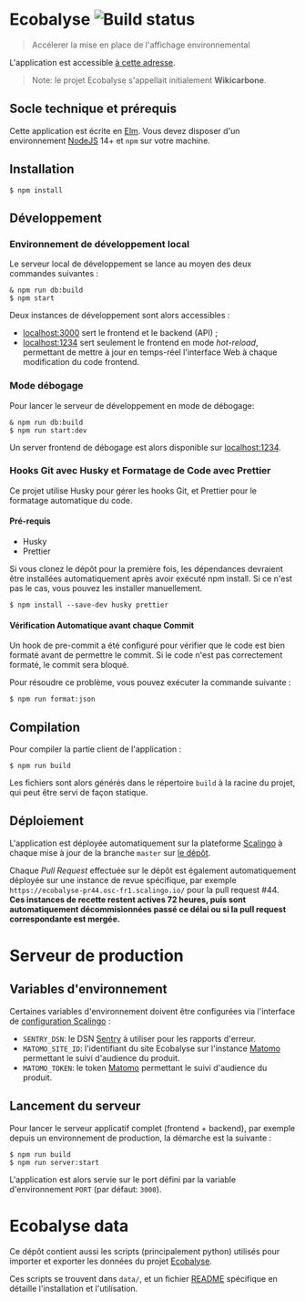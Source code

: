 # Ecobalyse ![Build status](https://github.com/MTES-MCT/ecobalyse/actions/workflows/node.js.yml/badge.svg)

> Accélerer la mise en place de l'affichage environnemental

L'application est accessible [à cette adresse](https://ecobalyse.beta.gouv.fr/).

> Note: le projet Ecobalyse s'appellait initialement **Wikicarbone**.

## Socle technique et prérequis

Cette application est écrite en [Elm](https://elm-lang.org/). Vous devez disposer d'un environnement [NodeJS](https://nodejs.org/fr/) 14+ et `npm` sur votre machine.

## Installation

    $ npm install

## Développement

### Environnement de développement local

Le serveur local de développement se lance au moyen des deux commandes suivantes :

    & npm run db:build
    $ npm start

Deux instances de développement sont alors accessibles :

- [localhost:3000](http://localhost:3000/) sert le frontend et le backend (API) ;
- [localhost:1234](http://localhost:1234/) sert seulement le frontend en mode _hot-reload_, permettant de mettre à jour en temps-réel l'interface Web à chaque modification du code frontend.

### Mode débogage

Pour lancer le serveur de développement en mode de débogage:

    & npm run db:build
    $ npm run start:dev

Un server frontend de débogage est alors disponible sur [localhost:1234](http://localhost:1234/).

### Hooks Git avec Husky et Formatage de Code avec Prettier

Ce projet utilise Husky pour gérer les hooks Git, et Prettier pour le formatage automatique du code.

#### Pré-requis

- Husky
- Prettier

Si vous clonez le dépôt pour la première fois, les dépendances devraient être installées automatiquement après avoir exécuté npm install. Si ce n'est pas le cas, vous pouvez les installer manuellement.

    $ npm install --save-dev husky prettier

#### Vérification Automatique avant chaque Commit

Un hook de pre-commit a été configuré pour vérifier que le code est bien formaté avant de permettre le commit. Si le code n'est pas correctement formaté, le commit sera bloqué.

Pour résoudre ce problème, vous pouvez exécuter la commande suivante :

    $ npm run format:json

## Compilation

Pour compiler la partie client de l'application :

    $ npm run build

Les fichiers sont alors générés dans le répertoire `build` à la racine du projet, qui peut être servi de façon statique.

## Déploiement

L'application est déployée automatiquement sur la plateforme [Scalingo](https://scalingo.com/) à chaque mise à jour de la branche `master` sur [le dépôt](https://github.com/MTES-MCT/ecobalyse/tree/master).

Chaque _Pull Request_ effectuée sur le dépôt est également automatiquement déployée sur une instance de revue spécifique, par exemple `https://ecobalyse-pr44.osc-fr1.scalingo.io/` pour la pull request #44. **Ces instances de recette restent actives 72 heures, puis sont automatiquement décommisionnées passé ce délai ou si la pull request correspondante est mergée.**

# Serveur de production

## Variables d'environnement

Certaines variables d'environnement doivent être configurées via l'interface de [configuration Scalingo](https://dashboard.scalingo.com/apps/osc-fr1/ecobalyse/environment) :

- `SENTRY_DSN`: le DSN [Sentry](https://sentry.io) à utiliser pour les rapports d'erreur.
- `MATOMO_SITE_ID`: l'identifiant du site Ecobalyse sur l'instance [Matomo](https://stats.beta.gouv.fr/) permettant le suivi d'audience du produit.
- `MATOMO_TOKEN`: le token [Matomo](https://stats.beta.gouv.fr/) permettant le suivi d'audience du produit.

## Lancement du serveur

Pour lancer le serveur applicatif complet (frontend + backend), par exemple depuis un environnement de production, la démarche est la suivante :

```
$ npm run build
$ npm run server:start
```

L'application est alors servie sur le port défini par la variable d'environnement `PORT` (par défaut: `3000`).

# Ecobalyse data

Ce dépôt contient aussi les scripts (principalement python) utilisés pour
importer et exporter les données du projet [Ecobalyse](https://github.com/MTES-MCT/ecobalyse).

Ces scripts se trouvent dans `data/`, et un fichier [README](data/README.md) spécifique
en détaille l'installation et l'utilisation.
